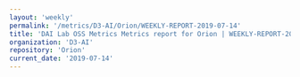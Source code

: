 ```yaml
---
layout: 'weekly'
permalink: '/metrics/D3-AI/Orion/WEEKLY-REPORT-2019-07-14'
title: 'DAI Lab OSS Metrics Metrics report for Orion | WEEKLY-REPORT-2019-07-14'
organization: 'D3-AI'
repository: 'Orion'
current_date: '2019-07-14'
---
```

